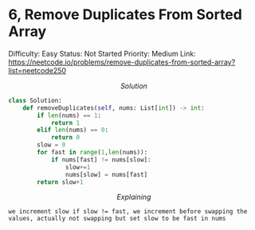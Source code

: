 # 6, Remove Duplicates From Sorted Array

Difficulty: Easy
Status: Not Started
Priority: Medium
Link: https://neetcode.io/problems/remove-duplicates-from-sorted-array?list=neetcode250

$$
Solution
$$

```python
class Solution:
    def removeDuplicates(self, nums: List[int]) -> int:
        if len(nums) == 1:
            return 1
        elif len(nums) == 0:
            return 0
        slow = 0
        for fast in range(1,len(nums)):
            if nums[fast] != nums[slow]:
                slow+=1
                nums[slow] = nums[fast]
        return slow+1
```

$$
Explaining
$$

```
we increment slow if slow != fast, we increment before swapping the values, actually not swapping but set slow to be fast in nums
```